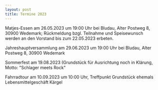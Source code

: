 ```yaml
---
layout: post
title: Termine 2023 
---
```

Matjes-Essen am 26.05.2023 um 19:00 Uhr bei Bludau, Alter Postweg 8, 30900 Wedemark;
Rückmeldung bzgl. Teilnahme und Speisewunsch werden an den Vorstand bis zum 22.05.2023 erbeten.

Jahreshauptversammlung am 29.06.2023 um 19:00 Uhr bei Bludau, Alter Postweg 8, 30900 Wedemark

Sommerfest am 19.08.2023 (Grundstück für Ausrichtung noch in Klärung, Motto: "Schlager meets Rock"

Fahrradtour am 10.09.2023 um 10:00 Uhr, Treffpunkt Grundstück ehemals Lebensmittelgeschäft Kärgel
